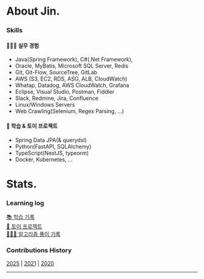 # About Jin.

### Skills

#### 👨🏻‍💻 실무 경험
- Java(Spring Framework), C#(.Net Framework),  
- Oracle, MyBatis, Microsoft SQL Server, Redis  
- Git, Git-Flow, SourceTree, GitLab  
- AWS (S3, EC2, RDS, ASG, ALB, CloudWatch)  
- Whatap, Datadog, AWS CloudWatch, Grafana  
- Eclipse, Visual Studio, Postman, Fiddler  
- Slack, Redmine, Jira, Confluence  
- Linux/Windows Servers  
- Web Crawling(Selenium, Regex Parsing, ...)  
  
#### 📖 학습 & 토이 프로젝트

- Spring Data JPA(& querydsl)
- Python(FastAPI, SQLAlchemy)
- TypeScript(NestJS, typeorm)
- Docker, Kubernetes, ... 

# Stats.

### Learning log

[📚 학습 기록](https://github.com/eljay0921/learning-log-repo)  
[💫 토이 프로젝트](https://github.com/eljay0921/toy-projects)  
[👨🏻‍💻 알고리즘 풀이 기록](https://github.com/eljay0921/algorithms)  

### Contributions History
[2025](https://github.com/eljay0921?tab=overview&from=2025-01-01&to=2025-12-31) |
[2021](https://github.com/eljay0921?tab=overview&from=2021-01-01&to=2021-12-31) |
[2020](https://github.com/eljay0921?tab=overview&from=2020-01-01&to=2020-12-31) 

---
